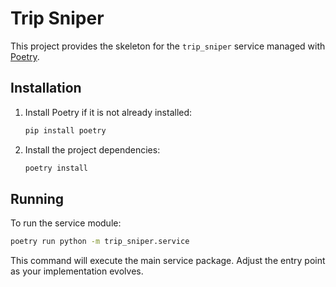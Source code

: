 # Trip Sniper

This project provides the skeleton for the `trip_sniper` service managed with [Poetry](https://python-poetry.org/).

## Installation

1. Install Poetry if it is not already installed:
   ```bash
   pip install poetry
   ```
2. Install the project dependencies:
   ```bash
   poetry install
   ```

## Running

To run the service module:

```bash
poetry run python -m trip_sniper.service
```

This command will execute the main service package. Adjust the entry point as your implementation evolves.

